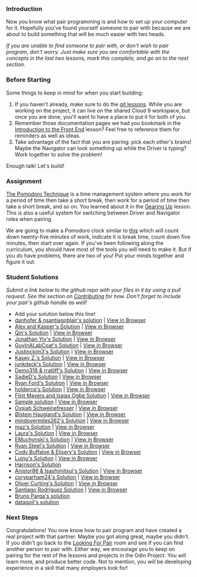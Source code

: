### <a id="introduction"></a>Introduction

Now you know what pair programming is and how to set up your computer for it. Hopefully you've found yourself someone to pair with because we are about to build something that will be much easier with two heads.

*If you are unable to find someone to pair with, or don't wish to pair program, don't worry. Just make sure you are comfortable with the concepts in the last two lessons, mark this complete, and go on to the next section.*

### <a id="before-starting"></a>Before Starting

Some things to keep in mind for when you start building:

1. If you haven't already, make sure to do the [git lessons](http://www.theodinproject.com/courses/web-development-101/lessons/introduction-to-git). While you are working on the project, it can live on the shared Cloud 9 workspace, but once you are done, you'll want to have a place to put it for both of you.
2. Remember those documentation pages we had you bookmark in the [Introduction to the Front End](http://www.theodinproject.com/courses/web-development-101/lessons/introduction-to-the-front-end) lesson? Feel free to reference them for reminders as well as ideas.
3. Take advantage of the fact that you are pairing: pick each other's brains! Maybe the Navigator can look something up while the Driver is typing? Work together to solve the problem!

Enough talk! Let's build!

###  <a id="assignment"></a>Assignment
[The Pomodoro Technique](https://en.wikipedia.org/wiki/Pomodoro_Technique) is a time management system where you work for a period of time then take a short break, then work for a period of time then take a short break, and so on. You learned about it in the [Gearing Up](http://www.theodinproject.com/courses/web-development-101/lessons/gearing-up) lesson. This is also a useful system for switching between Driver and Navigator roles when pairing.

We are going to make a Pomodoro clock similar to [this](http://romantic-trouble.surge.sh/) which will count down twenty-five minutes of work, indicate it is break time, count down five minutes, then start over again. If you've been following along the curriculum, you should have most of the tools you will need to make it. But if you do have problems, there are two of you! Put your minds together and figure it out.


###  <a id="student-solutions"></a>Student Solutions

*Submit a link below to the github repo with your files in it by using a pull request.  See the section on [Contributing](http://github.com/TheOdinProject/curriculum/blob/master/contributing.md) for how.  Don't forget to include your pair's github handle as well!*

* Add your solution below this line!
* [danhofer & nsantiagoblair's solution](https://github.com/danhofer/pomodoro-pair) | [View in Browser](https://danhofer.github.io/pomodoro-pair/pomodoro.html)
* [Alex and Kasper's Solution](https://github.com/alx4567/pomodoro) | [View in Browser](https://alx4567.github.io/pomodoro/)
* [Qin's Solution](https://github.com/hyathynth/pomodoro-clock) | [View in Browser](https://hyathynth.github.io/pomodoro-clock/)
* [Jonathan Yiv's Solution](https://github.com/JonathanYiv/pomodoro) | [View in Browser](https://jonathanyiv.github.io/pomodoro/)
* [GuyInALabCoat's Solution](https://github.com/GuyInALabCoat/Pomodoro_clock) | [View in Browser](https://guyinalabcoat.github.io/Pomodoro_clock/)
* [Justinckim3's Solution](https://github.com/justinckim3/pomodoro) | [View in Browser](https://justinckim3.github.io/pomodoro/)
* [Kasey Z.'s Solution](https://github.com/kasey-z/Pomodoro-Clock/) | [View in Browser](https://kasey-z.github.io/Pomodoro-Clock/)
* [junkdeck's Solution](https://github.com/junkdeck/pomodoro) | [View in Browser](https://junkdeck.github.io/pomodoro/)
* [Demo318 & rratliff's Solution](https://github.com/Demo318/pomodoro-clock) | [View in Browser](https://demo318.github.io/pomodoro-clock/)
* [SadieD's Solution](https://github.com/SadieD/Pomodoro) | [View in Browser](https://sadied.github.io/Pomodoro/)
* [Ryan Ford's Solution](https://github.com/ryanford-frontend/pomodoro-clock) | [View in Browser](https://ryanford-frontend.github.io/pomodoro-clock/)
* [holdercp's Solution](https://github.com/holdercp/pomodoro-timer) | [View in Browser](https://holdercp.github.io/pomodoro-timer/)
* [Flint Mayers and Isaias Ogbe Solution](https://github.com/FlintMayers/pomodoro_app) | [View in Browser](https://flintmayers.github.io/pomodoro_app/)
* [Sample solution](https://github.com/ChadKreutzer/pomodoro_clock) | [View in Browser](http://romantic-trouble.surge.sh/)
* [Ovsjah Schweinefresser](https://github.com/Ovsjah/pomodoro) |  [View in Browser](https://ovsjah.github.io/pomodoro/)
* [Øistein Haugland's Solution](https://github.com/oisteinhaugland/pomodoro) |  [View in Browser](https://oisteinhaugland.github.io/pomodoro/)
* [mindovermiles262's Solution](https://github.com/mindovermiles262/pomodoro) | [View in Browser](http://www.andyduss.com/pomodoro)
* [maz's Solution](https://github.com/mmore21/pomodoro-clock) | [View in Browser](https://mmore21.github.io/pomodoro-clock/)
* [Laura's Solution](https://github.com/BrigadierButternut/pomodoro_timer) | [View in Browser](https://htmlpreview.github.io/?https://github.com/BrigadierButternut/pomodoro_timer/blob/master/pomodoro.html)
* [EMuchynski's Solution](https://github.com/EMuchynski/pomodoro) | [View in Browser](https://emuchynski.github.io/pomodoro/)
* [Ryan Steel's Solution](https://github.com/rsteel1/pomodoro-timer) | [View in Browser](https://rsteel1.github.io/pomodoro-timer/)
* [Cody Buffaloe & Elisery's Solution](https://github.com/CodyLBuffaloe/pomodoro_clock_pp) | [View in Browser](https://htmlpreview.github.io/?https://github.com/CodyLBuffaloe/pomodoro_clock_pp/blob/master/pomodoro_clock.html)
* [Luinu's Solution](https://github.com/luinu/pomodoro) | [View in Browser](https://luinu.github.io/pomodoro/)
* [Harrison's Solution](https://github.com/okeharlyon/Promodo-Clock)
* [Anistor86 & Isashimitsui's Solution](https://github.com/anistor86/pomodoroclock) | [View in Browser](https://anistor86.github.io/pomodoroclock/)
* [coryparham24's Solution](https://github.com/coryparham24/pomodoro-clock) | [View in Browser](https://cdn.rawgit.com/coryparham24/pomodoro-clock/7b1e6a88/index.html)
* [Oliver Curting's Solution](https://github.com/Curting/pomodoro) | [View in Browser](https://curting.github.io/pomodoro/)
* [Santiago Rodríguez Solution](https://github.com/santoxxcc/psychic-pancake) | [View in Browser](https://santoxxcc.github.io/psychic-pancake)
* [Bruno Parga's solution](https://github.com/brunoparga/odinproject/tree/master/WebDev101/pomodoro)
* [datagoil's solution](https://github.com/datagoil/pomodoro-clocko)


### <a id="next-steps"></a>Next Steps

Congratulations! You now know how to pair program and have created a real project with that partner. Maybe you got along great, maybe you didn't. If you didn't go back to the [Looking For Pair](https://gitter.im/TheOdinProject/LookingForPairs) room and see if you can find another person to pair with. Either way, we encourage you to keep on pairing for the rest of the lessons and projects in the Odin Project. You will learn more, and produce better code. Not to mention, you will be developing experience in a skill that many employers look for!

